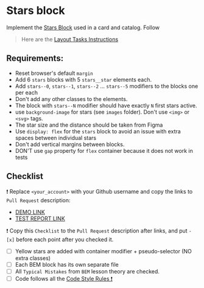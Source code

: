 # Stars block

Implement the [Stars Block](https://www.figma.com/file/ojkArVazq7vsX0nbpn9CxZ/Moyo-%2F-Catalog-(ENG)?node-id=11325%3A2960&mode=dev) used in a card and catalog.
Follow

> Here are the [Layout Tasks Instructions](https://mate-academy.github.io/layout_task-guideline)

## Requirements:
- Reset browser's default `margin`
- Add 6 `stars` blocks with 5 `stars__star` elements each.
- Add `stars--0`, `stars--1`, `stars--2` ... `stars--5` modifiers to the blocks one per each
- Don't add any other classes to the elements.
- The block with `stars--N` modifier should have exactly `N` first stars active.
- use `background-image` for stars (see `images` folder). Don't use `<img>` or `<svg>` tags.
- The star size and the distance should be taken from Figma
- Use `display: flex` for the `stars` block to avoid an issue with extra spaces between individual stars
- Don't add vertical margins between blocks.
- DON'T use `gap` property for `flex` container because it does not work in tests

## Checklist

❗️ Replace `<your_account>` with your Github username and copy the links to `Pull Request` description:

- [DEMO LINK](https://Fugas252mm.github.io/layout_stars/)
- [TEST REPORT LINK](https://Fugas252mm.github.io/layout_stars/report/html_report/)

❗️ Copy this `Checklist` to the `Pull Request` description after links, and put `- [x]` before each point after you checked it.

- [ ] Yellow stars are added with container modifier + pseudo-selector (NO extra classes)
- [ ] Each BEM block has its own separate file
- [ ] All `Typical Mistakes` from `BEM` lesson theory are checked.
- [ ] Code follows all the [Code Style Rules ❗️](./checklist.md)
